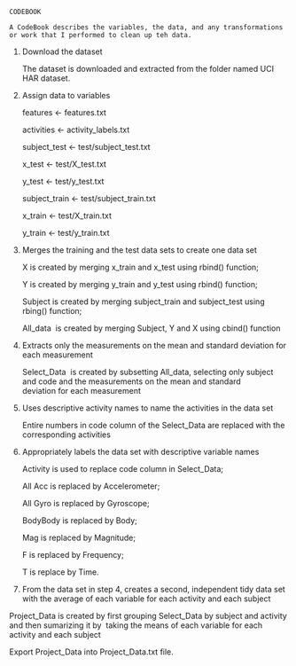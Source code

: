     CODEBOOK
  
    A CodeBook describes the variables, the data, and any transformations or work that I performed to clean up teh data.

1.	Download the dataset
    
    The dataset is downloaded and extracted from the folder named UCI HAR dataset.

2.	Assign data to variables
    
    features <- features.txt
    
    activities <- activity_labels.txt
    
    subject_test <- test/subject_test.txt
    
    x_test <- test/X_test.txt 
    
    y_test <- test/y_test.txt 
    
    subject_train <- test/subject_train.txt 
    
    x_train <- test/X_train.txt  
    
    y_train <- test/y_train.txt 

3.	Merges the training and the test data sets to create one data set
    
    X is created by merging x_train and x_test using rbind() function;
    
    Y is created by merging y_train and y_test using rbind() function;
    
    Subject is created by merging subject_train and subject_test using rbing() function; 
    
    All_data  is created by merging Subject, Y and X using cbind() function

4.	Extracts only the measurements on the mean and standard deviation for each measurement

    Select_Data  is created by subsetting All_data, selecting only subject and code and the measurements on the mean and standard deviation for each measurement

5.	Uses descriptive activity names to name the activities in the data set

    Entire numbers in code column of the Select_Data are replaced with the corresponding activities
   
6.	Appropriately labels the data set with descriptive variable names
	
    Activity is used to replace code column in Select_Data; 
	
    All Acc is replaced by Accelerometer;
	
    All Gyro is replaced by Gyroscope;
	
    BodyBody is replaced by Body; 
	
    Mag is replaced by Magnitude; 
	
    F is replaced by Frequency;
	
    T is replace by Time.
 
7.	From the data set in step 4, creates a second, independent tidy data set with the average of each variable for each activity and each subject
	
   Project_Data is created by first grouping Select_Data by subject and activity and then sumarizing it by  taking the means of each variable for each activity and each subject

   Export Project_Data into Project_Data.txt file.









